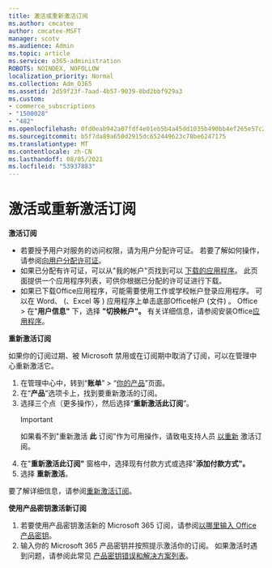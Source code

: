 ```yaml
---
title: 激活或重新激活订阅
ms.author: cmcatee
author: cmcatee-MSFT
manager: scotv
ms.audience: Admin
ms.topic: article
ms.service: o365-administration
ROBOTS: NOINDEX, NOFOLLOW
localization_priority: Normal
ms.collection: Adm_O365
ms.assetid: 2d59f23f-7aad-4b57-9039-0bd2bbf929a3
ms.custom:
- commerce_subscriptions
- "1500028"
- "482"
ms.openlocfilehash: 0fd0eab942a07fdf4e01eb5b4a45dd1035b490bb4ef265e57c28701e93eb3c11
ms.sourcegitcommit: b5f7da89a650d2915dc652449623c78be6247175
ms.translationtype: MT
ms.contentlocale: zh-CN
ms.lasthandoff: 08/05/2021
ms.locfileid: "53937883"
---
```

# <a name="activate-or-reactivate-a-subscription"></a>激活或重新激活订阅

**激活订阅**

- 若要授予用户对服务的访问权限，请为用户分配许可证。 若要了解如何操作，请参阅[向用户分配许可证](/microsoft-365/admin/manage/assign-licenses-to-users)。
- 如果已分配有许可证，可以从"我的帐户"页找到可以 [下载的应用程序](https://portal.office.com/account/#installs)。 此页面提供一个应用程序列表，可供你根据已分配的许可证进行下载。
- 如果已下载Office应用程序，可能需要使用工作或学校帐户登录应用程序。 可以在 Word、 (、Excel 等 ) 应用程序上单击底部Office帐户 (文件) 。 Office   >   在"**用户信息"** 下，选择 **"切换帐户"。** 有关详细信息，请参阅安装Office[应用程序](/microsoft-365/admin/setup/install-applications)。

**重新激活订阅**

如果你的订阅过期、被 Microsoft 禁用或在订阅期中取消了订阅，可以在管理中心重新激活它。
  
1. 在管理中心中，转到“**账单**” > “[你的产品](https://go.microsoft.com/fwlink/p/?linkid=842054)”页面。
2. 在“**产品**”选项卡上，找到要重新激活的订阅。
3. 选择三个点（更多操作），然后选择“**重新激活此订阅**”。
    > [!IMPORTANT]
    > 如果看不到"重新激活 **此** 订阅"作为可用操作，请致电支持人员 [以重新](https://go.microsoft.com/fwlink/p/?linkid=518322) 激活订阅。
4. 在"**重新激活此订阅"** 窗格中，选择现有付款方式或选择"**添加付款方式"。**
5. 选择 **重新激活**。

要了解详细信息，请参阅[重新激活订阅](/microsoft-365/commerce/subscriptions/reactivate-your-subscription)。

**使用产品密钥激活新订阅**

1. 若要使用产品密钥激活新的 Microsoft 365 订阅，请参阅[以哪里输入 Office 产品密钥](https://support.office.com/article/where-to-enter-your-office-product-key-0a82e5ae-739e-4b92-a6f4-2ec780c185db)。
2. 输入你的 Microsoft 365 产品密钥并按照提示激活你的订阅。 如果激活时遇到问题，请参阅此常见 [产品密钥错误和解决方案列表](/microsoft-365/commerce/product-key-errors-and-solutions)。